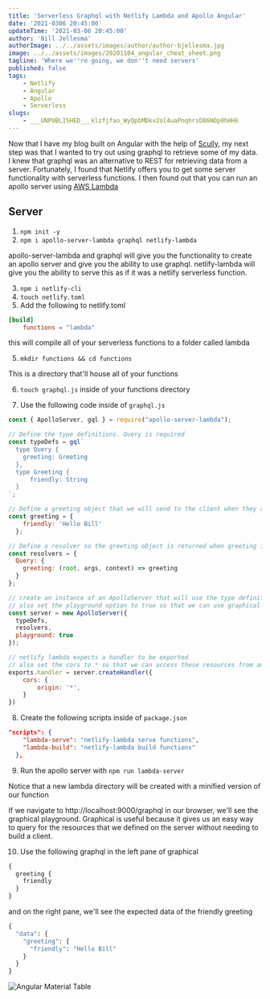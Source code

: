 ```yaml
---
title: 'Serverless Graphql with Netlify Lambda and Apollo Angular'
date: '2021-0306 20:45:00'
updateTime: '2021-03-06 20:45:00'
author: 'Bill Jellesma'
authorImage: ../../assets/images/author/author-bjellesma.jpg
image: ../../assets/images/20201104_angular_cheat_sheet.png
tagline: 'Where we''re going, we don''t need servers'
published: false
tags:
    - Netlify
    - Angular
    - Apollo
    - Serverless
slugs:
    - ___UNPUBLISHED___klzfjfao_WyQpbMDkv2ol4uaPnqhrsD86NOp8hHHk
---
```


Now that I have my blog built on Angular with the help of [Scully](https://billjellesmacoding.netlify.app/blog/20201219_scully), my next step was that I wanted to try out using graphql to retrieve some of my data. I knew that graphql was an alternative to REST for retrieving data from a server. Fortunately, I found that Netlify offers you to get some server functionality with serverless functions. I then found out that you can run an apollo server using [AWS Lambda](https://www.apollographql.com/docs/apollo-server/deployment/netlify/)

## Server

1. `npm init -y`
2. `npm i apollo-server-lambda graphql netlify-lambda`

apollo-server-lambda and graphql will give you the functionality to create an apollo server and give you the ability to use graphql. netlify-lambda will give you the ability to serve this as if it was a netlify serverless function.

3. `npm i netlify-cli`
3. `touch netlify.toml`
4. Add the following to netlify.toml

```toml
[build]
    functions = "lambda"
```

this will compile all of your serverless functions to a folder called lambda

5. `mkdir functions && cd functions`

This is a directory that'll house all of your functions

6. `touch graphql.js` inside of your functions directory

7. Use the following code inside of `graphql.js`

```js
const { ApolloServer, gql } = require("apollo-server-lambda");

// Define the type definitions. Query is required
const typeDefs = gql`
  type Query {
    greeting: Greeting
  },
  type Greeting {
      friendly: String
  }
`;

// Define a greeting object that we will send to the client when they ask for it
const greeting = {
    friendly: 'Hello Bill'
  };

// Define a resolver so the greeting object is returned when greeting is queried for
const resolvers = {
  Query: {
    greeting: (root, args, context) => greeting
  }
};

// create an instance of an ApolloServer that will use the type definitions and resolvers
// also set the playground option to true so that we can use graphical when navigating to /graphql
const server = new ApolloServer({
  typeDefs,
  resolvers,
  playground: true
});

// netlify lambda expects a handler to be exported
// also set the cors to * so that we can access these resources from anywhere
exports.handler = server.createHandler({
    cors: {
        origin: '*',
    }
})
```

8. Create the following scripts inside of `package.json`

```json
"scripts": {
    "lambda-serve": "netlify-lambda serve functions",
    "lambda-build": "netlify-lambda build functions"
  },
```

9. Run the apollo server with `npm run lambda-server`

Notice that a new lambda directory will be created with a minified version of our function

If we navigate to http://localhost:9000/graphql in our browser, we'll see the graphical playground. Graphical is useful because it gives us an easy way to query for the resources that we defined on the server without needing to build a client.

10. Use the following graphql in the left pane of graphical

```graphql
{
  greeting {
    friendly
  }
}
```

and on the right pane, we'll see the expected data of the friendly greeting

```graphql
{
  "data": {
    "greeting": {
      "friendly": "Hello Bill"
    }
  }
}
```
![Angular Material Table](../../assets/images/20210311_graphical.png)
